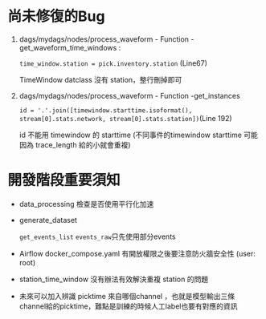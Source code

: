 # **尚未修復的Bug**


1. dags/mydags/nodes/process_waveform - Function - get_waveform_time_windows : 
    
    `time_window.station = pick.inventory.station` (Line67)
    
    TimeWindow datclass 沒有 station，整行刪掉即可
   
    
2. dags/mydags/nodes/process_waveform - Function -get_instances
    
    `id = '.'.join([timewindow.starttime.isoformat(), stream[0].stats.network, stream[0].stats.station])`(Line 192) 
    
    id 不能用 timewindow 的 starttime (不同事件的timewindow starttime 可能因為 trace_length 給的小就會重複)
   
    
# **開發階段重要須知**
- data_processing 檢查是否使用平行化加速

- generate_dataset
    
    `get_events_list` `events_raw`只先使用部分events
    
- Airflow docker_compose.yaml 有開放權限之後要注意防火牆安全性 (user: root)

- station_time_window 沒有辦法有效解決重複 station 的問題

- 未來可以加入辨識 picktime 來自哪個channel ，也就是模型輸出三條channel給的picktime，難點是訓練的時候人工label也要有對應的資訊
